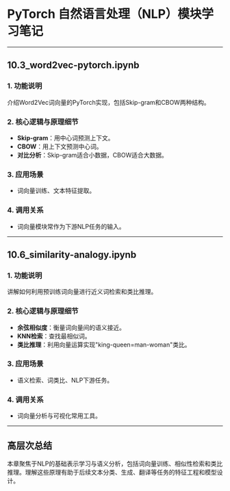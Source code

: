 # PyTorch 自然语言处理（NLP）模块学习笔记

---

## 10.3_word2vec-pytorch.ipynb

### 1. 功能说明
介绍Word2Vec词向量的PyTorch实现，包括Skip-gram和CBOW两种结构。

### 2. 核心逻辑与原理细节
- **Skip-gram**：用中心词预测上下文。
- **CBOW**：用上下文预测中心词。
- **对比分析**：Skip-gram适合小数据，CBOW适合大数据。

### 3. 应用场景
- 词向量训练、文本特征提取。

### 4. 调用关系
- 词向量模块常作为下游NLP任务的输入。

---

## 10.6_similarity-analogy.ipynb

### 1. 功能说明
讲解如何利用预训练词向量进行近义词检索和类比推理。

### 2. 核心逻辑与原理细节
- **余弦相似度**：衡量词向量间的语义接近。
- **KNN检索**：查找最相似词。
- **类比推理**：利用向量运算实现"king-queen=man-woman"类比。

### 3. 应用场景
- 语义检索、词类比、NLP下游任务。

### 4. 调用关系
- 词向量分析与可视化常用工具。

---

## 高层次总结
本章聚焦于NLP的基础表示学习与语义分析，包括词向量训练、相似性检索和类比推理。理解这些原理有助于后续文本分类、生成、翻译等任务的特征工程和模型设计。 